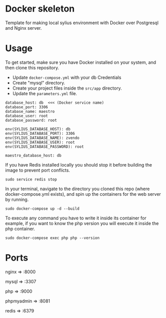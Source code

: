 # Docker skeleton
Template for making local sylius environment with Docker over Postgresql and Nginx server.

# Usage
To get started, make sure you have Docker installed on your system, and then clone this repository.

- Update `docker-compose.yml` with your db Credentials
- Create "mysql" directory.
- Create your project files inside the `src/app` directory.
- Update the `parameters.yml` file.
```
database_host: db  <<< (Docker service name)
database_port: 3306
database_name: maestro
database_user: root
database_password: root

env(SYLIUS_DATABASE_HOST): db
env(SYLIUS_DATABASE_PORT): 3306
env(SYLIUS_DATABASE_NAME): zvendo
env(SYLIUS_DATABASE_USER): root
env(SYLIUS_DATABASE_PASSWORD): root

maestro_database_host: db

```


If you have Redis installed locally you should stop it before building the image to prevent port conflicts.

```
sudo service redis stop
```

In your terminal, navigate to the directory you cloned this repo (where docker-compose.yml exists), and spin up the containers for the web server by running.

```
sudo docker-compose up -d --build
```

To execute any command you have to write it inside its container 
for example, if you want to know the php version you will execute it inside the php container.
```
sudo docker-compose exec php php --version
```

# Ports
nginx      => :8000

mysql      => :3307

php        => :9000

phpmyadmin => :8081

redis      => :6379
